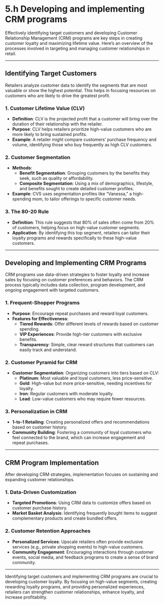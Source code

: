 # 5.h Developing and implementing CRM programs

Effectively identifying target customers and developing Customer Relationship Management (CRM) programs are key steps in creating customer loyalty and maximizing lifetime value. Here’s an overview of the processes involved in targeting and managing customer relationships in retail.

---

## Identifying Target Customers

Retailers analyze customer data to identify the segments that are most valuable or show the highest potential. This helps in focusing resources on customers who are likely to drive the greatest profit.

### 1. **Customer Lifetime Value (CLV)**
   - **Definition**: CLV is the projected profit that a customer will bring over the duration of their relationship with the retailer.
   - **Purpose**: CLV helps retailers prioritize high-value customers who are more likely to bring sustained profits.
   - **Example**: A retailer might compare customers’ purchase frequency and volume, identifying those who buy frequently as high CLV customers.

### 2. **Customer Segmentation**
   - **Methods**:
     - **Benefit Segmentation**: Grouping customers by the benefits they seek, such as quality or affordability.
     - **Composite Segmentation**: Using a mix of demographics, lifestyle, and benefits sought to create detailed customer profiles.
   - **Example**: CVS uses segmentation profiles like “Vanessa,” a high-spending mom, to tailor offerings to specific customer needs.

### 3. **The 80-20 Rule**
   - **Definition**: This rule suggests that 80% of sales often come from 20% of customers, helping focus on high-value customer segments.
   - **Application**: By identifying this top segment, retailers can tailor their loyalty programs and rewards specifically to these high-value customers.

---

## Developing and Implementing CRM Programs

CRM programs use data-driven strategies to foster loyalty and increase sales by focusing on customer preferences and behaviors. The CRM process typically includes data collection, program development, and ongoing engagement with targeted customers.

### 1. **Frequent-Shopper Programs**
   - **Purpose**: Encourage repeat purchases and reward loyal customers.
   - **Features for Effectiveness**:
     - **Tiered Rewards**: Offer different levels of rewards based on customer spending.
     - **VIP Experiences**: Provide high-tier customers with exclusive benefits.
     - **Transparency**: Simple, clear reward structures that customers can easily track and understand.

### 2. **Customer Pyramid for CRM**
   - **Customer Segmentation**: Organizing customers into tiers based on CLV:
     - **Platinum**: Most valuable and loyal customers, less price-sensitive.
     - **Gold**: High-value but more price-sensitive, needing incentives for loyalty.
     - **Iron**: Regular customers with moderate loyalty.
     - **Lead**: Low-value customers who may require fewer resources.

### 3. **Personalization in CRM**
   - **1-to-1 Retailing**: Creating personalized offers and recommendations based on customer history.
   - **Community Building**: Fostering a community of loyal customers who feel connected to the brand, which can increase engagement and repeat purchases.

---

## CRM Program Implementation

After developing CRM strategies, implementation focuses on sustaining and expanding customer relationships.

### 1. **Data-Driven Customization**
   - **Targeted Promotions**: Using CRM data to customize offers based on customer purchase history.
   - **Market Basket Analysis**: Identifying frequently bought items to suggest complementary products and create bundled offers.

### 2. **Customer Retention Approaches**
   - **Personalized Services**: Upscale retailers often provide exclusive services (e.g., private shopping events) to high-value customers.
   - **Community Engagement**: Encouraging interactions through customer events, social media, and feedback programs to create a sense of brand community.

---

Identifying target customers and implementing CRM programs are crucial to developing customer loyalty. By focusing on high-value segments, creating rewarding loyalty programs, and providing personalized experiences, retailers can strengthen customer relationships, enhance loyalty, and increase profitability.

